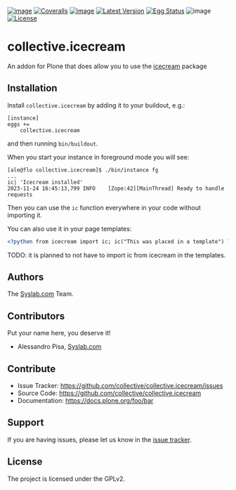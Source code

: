 [![image](https://github.com/collective/collective.icecream/actions/workflows/plone-package.yml/badge.svg)](https://github.com/collective/collective.icecream/actions/workflows/plone-package.yml)
[![Coveralls](https://coveralls.io/repos/github/collective/collective.icecream/badge.svg?branch=main)](https://coveralls.io/github/collective/collective.icecream?branch=main)
[![image](https://codecov.io/gh/collective/collective.icecream/branch/master/graph/badge.svg)](https://codecov.io/gh/collective/collective.icecream)
[![Latest Version](https://img.shields.io/pypi/v/collective.icecream.svg)](https://pypi.python.org/pypi/collective.icecream/)
[![Egg Status](https://img.shields.io/pypi/status/collective.icecream.svg)](https://pypi.python.org/pypi/collective.icecream)
![image](https://img.shields.io/pypi/pyversions/collective.icecream.svg?style=plastic%20%20%20:alt:%20Supported%20-%20Python%20Versions)
[![License](https://img.shields.io/pypi/l/collective.icecream.svg)](https://pypi.python.org/pypi/collective.icecream/)

# collective.icecream

An addon for Plone that does allow you to use the [icecream](https://github.com/gruns/icecream) package

## Installation

Install `collective.icecream` by adding it to your buildout, e.g.:

    [instance]
    eggs +=
        collective.icecream

and then running `bin/buildout`.

When you start your instance in foreground mode you will see:

```shell
[ale@flo collective.icecream]$ ./bin/instance fg
...
ic| 'Icecream installed'
2023-11-24 16:45:13,799 INFO    [Zope:42][MainThread] Ready to handle requests
```

Then you can use the `ic` function everywhere in your code without importing it.

You can also use it in your page templates:

```xml
<?python from icecream import ic; ic("This was placed in a template") ?>
```

TODO: it is planned to not have to import ic from icecream in the templates.

## Authors

The [Syslab.com](https://www.syslab.com) Team.

## Contributors

Put your name here, you deserve it!

- Alessandro Pisa, [Syslab.com](https://www.syslab.com)

## Contribute

- Issue Tracker:
  <https://github.com/collective/collective.icecream/issues>
- Source Code: <https://github.com/collective/collective.icecream>
- Documentation: <https://docs.plone.org/foo/bar>

## Support

If you are having issues, please let us know in the [issue tracker](https://github.com/collective/collective.icecream/issues).

## License

The project is licensed under the GPLv2.
